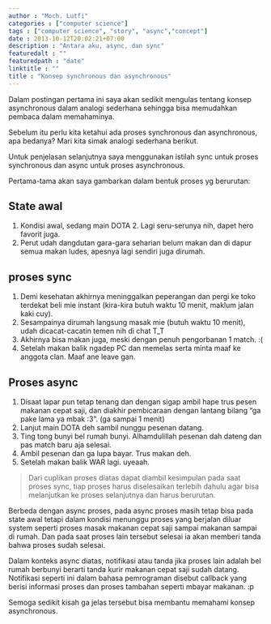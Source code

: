 ```yaml
---
author : "Moch. Lutfi"
categories : ["computer science"]
tags : ["computer science", "story", "async","concept"]
date : 2013-10-12T20:02:21+07:00
description : "Antara aku, async, dan sync"
featuredalt : ""
featuredpath : "date"
linktitle : ""
title : "Konsep synchronous dan asynchronous"
---
```

Dalam postingan pertama ini saya akan sedikit mengulas tentang konsep asynchronous dalam analogi sederhana sehingga bisa memudahkan pembaca dalam memahaminya.

Sebelum itu perlu kita ketahui ada proses synchronous dan asynchronous, apa bedanya? Mari kita simak analogi sederhana berikut.

Untuk penjelasan selanjutnya saya menggunakan istilah sync untuk proses synchronous dan async untuk proses asynchronous.

Pertama-tama akan saya gambarkan dalam bentuk proses yg berurutan:

## State awal

1. Kondisi awal, sedang main DOTA 2. Lagi seru-serunya nih, dapet hero favorit juga.
2. Perut udah dangdutan gara-gara seharian belum makan dan di dapur semua makan ludes, apesnya lagi sendiri juga dirumah.

## proses sync

1. Demi kesehatan akhirnya meninggalkan peperangan dan pergi ke toko terdekat beli mie instant (kira-kira butuh waktu 10 menit, maklum jalan kaki cuy).
2. Sesampainya dirumah langsung masak mie (butuh waktu 10 menit), udah dicacat-cacatin temen nih di chat T_T
3. Akhirnya bisa makan juga, meski dengan penuh pengorbanan 1 match. :(
4. Setelah makan balik ngadep PC dan memelas serta minta maaf ke anggota clan. Maaf ane leave gan.

## Proses async

1. Disaat lapar pun tetap tenang dan dengan sigap ambil hape trus pesen makanan cepat saji, dan diakhir pembicaraan dengan lantang bilang “ga pake lama ya mbak :3”. (ga sampai 1 menit)
2. Lanjut main DOTA deh sambil nunggu pesenan datang.
3. Ting tong bunyi bel rumah bunyi. Alhamdulillah pesenan dah dateng dan pas match baru aja selesai.
4. Ambil pesenan dan ga lupa bayar. Trus makan deh.
5. Setelah makan balik WAR lagi. uyeaah.

> Dari cuplikan proses diatas dapat diambil kesimpulan pada saat proses sync, tiap proses harus diselesaikan terlebih dahulu agar bisa melanjutkan ke proses selanjutnya dan harus berurutan.

Berbeda dengan async proses, pada async proses masih tetap bisa pada state awal tetapi dalam kondisi menunggu proses yang berjalan diluar system seperti proses masak makanan cepat saji sampai makanan sampai di rumah. Dan pada saat proses lain tersebut selesai ia akan memberi tanda bahwa proses sudah selesai.

Dalam konteks async diatas, notifikasi atau tanda jika proses lain adalah bel rumah berbunyi berarti tanda kurir makanan cepat saji sudah datang. Notifikasi seperti ini dalam bahasa pemrograman disebut callback yang berisi informasi proses dan proses tambahan seperti mbayar makanan. :p

Semoga sedikit kisah ga jelas tersebut bisa membantu memahami konsep asynchronous.
